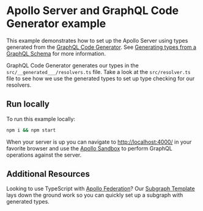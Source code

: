 # Apollo Server and GraphQL Code Generator example

This example demonstrates how to set up the Apollo Server using types generated from the [GraphQL Code Generator](https://www.the-guild.dev/graphql/codegen). See [Generating types from a GraphQL Schema](https://www.apollographql.com/docs/apollo-server/workflow/generate-types) for more information.

GraphQL Code Generator generates our types in the `src/__generated___/resolvers.ts` file. Take a look at the `src/resolver.ts` file to see how we use the generated types to set up type checking for our resolvers. 

## Run locally

To run this example locally:

```bash
npm i && npm start
```

When your server is up you can navigate to [http://localhost:4000/](http://localhost:4000/) in your favorite browser and use the [Apollo Sandbox](https://www.apollographql.com/docs/studio/explorer/sandbox/) to perform GraphQL operations against the server.

## Additional Resources

Looking to use TypeScript with [Apollo Federation](https://www.apollographql.com/docs/federation)? Our [Subgraph Template](https://github.com/apollographql/subgraph-template-typescript-apollo-server) lays down the ground work so you can quickly set up a subgraph with generated types.
